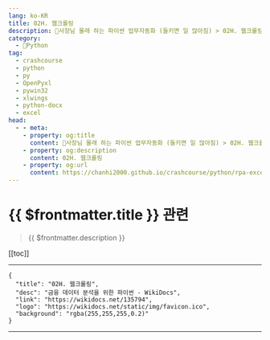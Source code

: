 ```yaml
---
lang: ko-KR
title: 02H. 웹크롤링 
description: 🐍사장님 몰래 하는 파이썬 업무자동화 (들키면 일 많아짐) > 02H. 웹크롤링 
category:
  - 🐍Python
tag: 
  - crashcourse
  - python
  - py
  - OpenPyxl
  - pywin32
  - xlwings
  - python-docx
  - excel
head:
  - - meta:
    - property: og:title
      content: 🐍사장님 몰래 하는 파이썬 업무자동화 (들키면 일 많아짐) > 02H. 웹크롤링 
    - property: og:description
      content: 02H. 웹크롤링 
    - property: og:url
      content: https://chanhi2000.github.io/crashcourse/python/rpa-excel/02h.html
---
```


# {{ $frontmatter.title }} 관련

> {{ $frontmatter.description }}

[[toc]]

---

```component VPCard
{
  "title": "02H. 웹크롤링",
  "desc": "금융 데이터 분석을 위한 파이썬 - WikiDocs",
  "link": "https://wikidocs.net/135794",
  "logo": "https://wikidocs.net/static/img/favicon.ico",
  "background": "rgba(255,255,255,0.2)"
}
```

---

<TagLinks />